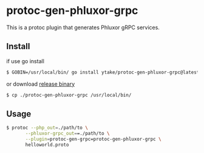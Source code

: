 # protoc-gen-phluxor-grpc

This is a protoc plugin that generates Phluxor gRPC services.

## Install

if use go install

```bash
$ GOBIN=/usr/local/bin/ go install ytake/protoc-gen-phluxor-grpc@latest
```

or download [release binary](https://github.com/ytake/protoc-gen-phluxor-grpc/releases)

```bash
$ cp ./protoc-gen-phluxor-grpc /usr/local/bin/
```

## Usage

```bash
$ protoc --php_out=./path/to \
       --phluxor-grpc_out==./path/to \
       --plugin=protoc-gen-grpc=protoc-gen-phluxor-grpc \
       helloworld.proto
```
